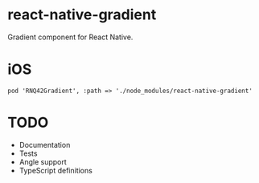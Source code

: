 # react-native-gradient

Gradient component for React Native.

# iOS

```
pod 'RNQ42Gradient', :path => './node_modules/react-native-gradient'
```

# TODO

- Documentation
- Tests
- Angle support
- TypeScript definitions
